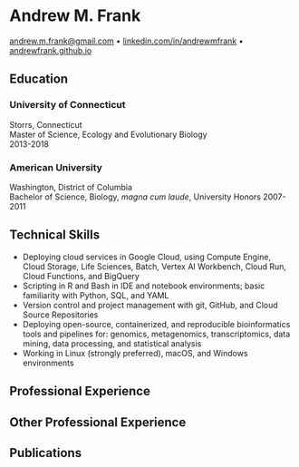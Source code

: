 # Andrew M. Frank

andrew.m.frank@gmail.com • [linkedin.com/in/andrewmfrank][linkedin] • [andrewfrank.github.io][github]

## Education

### University of Connecticut

Storrs, Connecticut  
Master of Science, Ecology and Evolutionary Biology  
2013-2018  

### American University

Washington, District of Columbia  
Bachelor of Science, Biology, *magna cum laude*, University Honors
2007-2011  

## Technical Skills

- Deploying cloud services in Google Cloud, using Compute Engine, Cloud Storage, Life Sciences, Batch, Vertex AI Workbench, Cloud Run, Cloud Functions, and BigQuery
- Scripting in R and Bash in IDE and notebook environments; basic familiarity with Python, SQL, and YAML
- Version control and project management with git, GitHub, and Cloud Source Repositories
- Deploying open-source, containerized, and reproducible bioinformatics tools and pipelines for: genomics, metagenomics, transcriptomics, data mining, data processing, and statistical analysis
- Working in Linux (strongly preferred), macOS, and Windows environments

## Professional Experience

## Other Professional Experience

## Publications

[linkedin]: https://linkedin.com/in/andrewmfrank/
[github]: https://andrewfrank.github.io/
